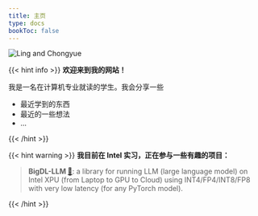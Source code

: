 ```yaml
---
title: 主页
type: docs
bookToc: false
---
```


<!-- # 欢迎来到我的网站 - Welcome to my website! -->

<!-- <br><br/>

<div class="golf">
	<div class="mainpage_avatar">
    <img src="/image/main-page/avatar.png">
    </div>
	<div class="mainpage_bio">
        <h4 id="一名来自江苏南京的在读本科生。">一名来自江苏南京的在读本科生。</h4>
        不定期更新，内容包括但不局限为：最近学到的东西、最近参加的活动等等等等。
        <p>
        <a href="https://github.com/JinBridger"><img src="https://img.shields.io/badge/GitHub-JinBridger-brightgreen" alt="GitHub"></a>
        <a href="mailto:jiinqiao@seu.edu.cn"><img src="https://img.shields.io/badge/Mail-jinqiao%40seu.edu.cn-blue" alt="GitHub"></a>
        </p>
</div> -->

![Ling and Chongyue](https://github.com/JinBridger/JinBridger/assets/89779290/bb10497e-0e04-4374-9d73-0f2c5bc59dce)

{{< hint info >}}
**欢迎来到我的网站！**

我是一名在计算机专业就读的学生。我会分享一些

- 最近学到的东西
- 最近的一些想法
- ...

{{< /hint >}}


{{< hint warning >}}
**我目前在 Intel 实习，正在参与一些有趣的项目：**

>**BigDL-LLM [🔗](https://github.com/intel-analytics/BigDL)**: a library for running LLM (large language model) on Intel XPU (from Laptop to GPU to Cloud) using INT4/FP4/INT8/FP8 with very low latency (for any PyTorch model). 

{{< /hint >}}

